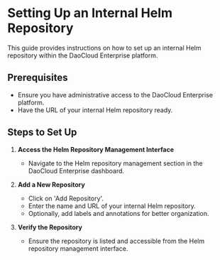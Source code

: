 # Setting Up an Internal Helm Repository

This guide provides instructions on how to set up an internal Helm repository within the DaoCloud Enterprise platform.

## Prerequisites

- Ensure you have administrative access to the DaoCloud Enterprise platform.
- Have the URL of your internal Helm repository ready.

## Steps to Set Up

1. **Access the Helm Repository Management Interface**
   - Navigate to the Helm repository management section in the DaoCloud Enterprise dashboard.

2. **Add a New Repository**
   - Click on 'Add Repository'.
   - Enter the name and URL of your internal Helm repository.
   - Optionally, add labels and annotations for better organization.

3. **Verify the Repository**
   - Ensure the repository is listed and accessible from the Helm repository management interface.
